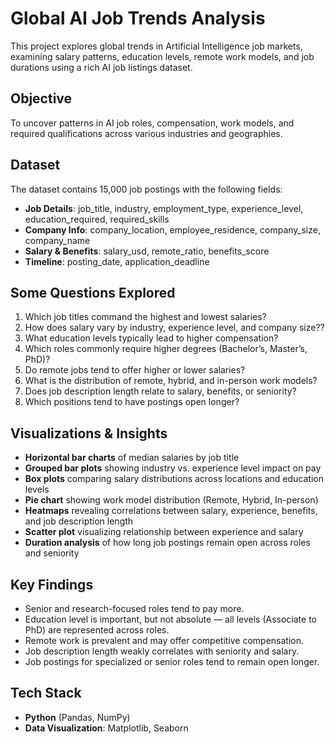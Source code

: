 # Global AI Job Trends Analysis

This project explores global trends in Artificial Intelligence job markets, examining salary patterns, education levels, remote work models, and job durations using a rich AI job listings dataset.


## Objective

To uncover patterns in AI job roles, compensation, work models, and required qualifications across various industries and geographies.


## Dataset

The dataset contains 15,000 job postings with the following fields:

- **Job Details**: job_title, industry, employment_type, experience_level, education_required, required_skills
- **Company Info**: company_location, employee_residence, company_size, company_name
- **Salary & Benefits**: salary_usd, remote_ratio, benefits_score
- **Timeline**: posting_date, application_deadline


## Some Questions Explored

1. Which job titles command the highest and lowest salaries?
2. How does salary vary by industry, experience level, and company size??
3. What education levels typically lead to higher compensation?
4. Which roles commonly require higher degrees (Bachelor’s, Master’s, PhD)?
5. Do remote jobs tend to offer higher or lower salaries?
6. What is the distribution of remote, hybrid, and in-person work models?
7. Does job description length relate to salary, benefits, or seniority?
8. Which positions tend to have postings open longer?


## Visualizations & Insights

- **Horizontal bar charts** of median salaries by job title
- **Grouped bar plots** showing industry vs. experience level impact on pay
- **Box plots** comparing salary distributions across locations and education levels
- **Pie chart** showing work model distribution (Remote, Hybrid, In-person)
- **Heatmaps** revealing correlations between salary, experience, benefits, and job description length
- **Scatter plot** visualizing relationship between experience and salary
- **Duration analysis** of how long job postings remain open across roles and seniority


## Key Findings

- Senior and research-focused roles tend to pay more.
- Education level is important, but not absolute — all levels (Associate to PhD) are represented across roles.
- Remote work is prevalent and may offer competitive compensation.
- Job description length weakly correlates with seniority and salary.
- Job postings for specialized or senior roles tend to remain open longer.


##  Tech Stack

- **Python** (Pandas, NumPy)
- **Data Visualization**: Matplotlib, Seaborn


